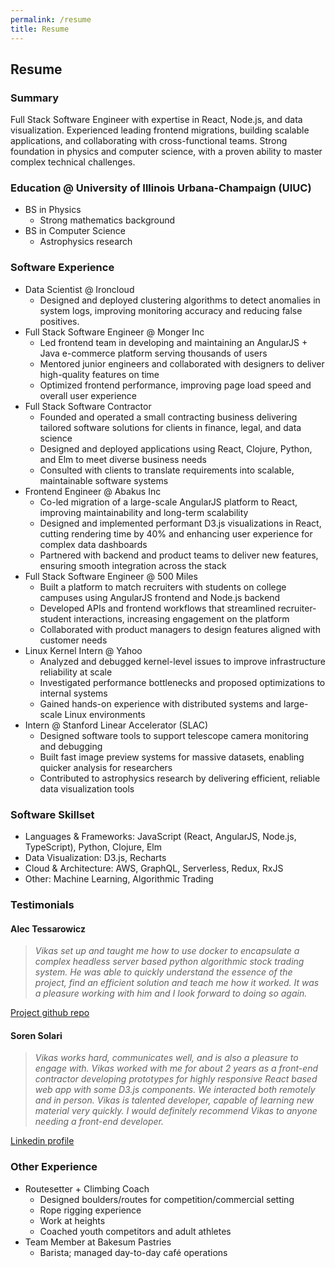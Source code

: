 ```yaml
---
permalink: /resume
title: Resume 
---
```


## Resume

### Summary
Full Stack Software Engineer with expertise in React, Node.js, and data visualization. Experienced leading frontend migrations, building scalable applications, and collaborating with cross-functional teams. Strong foundation in physics and computer science, with a proven ability to master complex technical challenges.

### Education @ University of Illinois Urbana-Champaign (UIUC)
* BS in Physics
    * Strong mathematics background
* BS in Computer Science
    * Astrophysics research

### Software Experience
* Data Scientist @ Ironcloud
    * Designed and deployed clustering algorithms to detect anomalies in system logs, improving monitoring accuracy and reducing false positives.
* Full Stack Software Engineer @ Monger Inc
    * Led frontend team in developing and maintaining an AngularJS + Java e-commerce platform serving thousands of users
    * Mentored junior engineers and collaborated with designers to deliver high-quality features on time
    * Optimized frontend performance, improving page load speed and overall user experience
* Full Stack Software Contractor
    * Founded and operated a small contracting business delivering tailored software solutions for clients in finance, legal, and data science
    * Designed and deployed applications using React, Clojure, Python, and Elm to meet diverse business needs
    * Consulted with clients to translate requirements into scalable, maintainable software systems
* Frontend Engineer @ Abakus Inc
    * Co-led migration of a large-scale AngularJS platform to React, improving maintainability and long-term scalability
    * Designed and implemented performant D3.js visualizations in React, cutting rendering time by 40% and enhancing user experience for complex data dashboards
    * Partnered with backend and product teams to deliver new features, ensuring smooth integration across the stack
* Full Stack Software Engineer @ 500 Miles
    * Built a platform to match recruiters with students on college campuses using AngularJS frontend and Node.js backend
    * Developed APIs and frontend workflows that streamlined recruiter-student interactions, increasing engagement on the platform
    * Collaborated with product managers to design features aligned with customer needs
* Linux Kernel Intern @ Yahoo
    * Analyzed and debugged kernel-level issues to improve infrastructure reliability at scale
    * Investigated performance bottlenecks and proposed optimizations to internal systems
    * Gained hands-on experience with distributed systems and large-scale Linux environments
* Intern @ Stanford Linear Accelerator (SLAC)
    * Designed software tools to support telescope camera monitoring and debugging
    * Built fast image preview systems for massive datasets, enabling quicker analysis for researchers
    * Contributed to astrophysics research by delivering efficient, reliable data visualization tools

### Software Skillset
* Languages & Frameworks: JavaScript (React, AngularJS, Node.js, TypeScript), Python, Clojure, Elm
* Data Visualization: D3.js, Recharts
* Cloud & Architecture: AWS, GraphQL, Serverless, Redux, RxJS
* Other: Machine Learning, Algorithmic Trading

### Testimonials

#### Alec Tessarowicz
> _Vikas set up and taught me how to use docker to encapsulate a complex headless server based python algorithmic stock trading system.  He was able to quickly understand the essence of the project, find an efficient solution and teach me how it worked.  It was a pleasure working with him and I look forward to doing so again._

[Project github repo][alec_link]

#### Soren Solari
> _Vikas works hard, communicates well, and is also a pleasure to engage with. Vikas worked with me for about 2 years as a front-end contractor developing prototypes for highly responsive React based web app with some D3.js components. We interacted both remotely and in person. Vikas is talented developer, capable of learning new material very quickly. I would definitely recommend Vikas to anyone needing a front-end developer._

[Linkedin profile][soren_link]

[alec_link]: https://github.com/vikasagartha/ib-docker
[soren_link]: https://www.linkedin.com/in/soren-solari-95b996b

### Other Experience
* Routesetter + Climbing Coach
    * Designed boulders/routes for competition/commercial setting
    * Rope rigging experience
    * Work at heights
    * Coached youth competitors and adult athletes
* Team Member at Bakesum Pastries
    * Barista; managed day-to-day café operations
